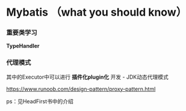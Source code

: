 # Mybatis （what you should know）

### 重要类学习

**TypeHandler**











### 代理模式

其中的Executor中可以进行 **插件化plugin化** 开发 - JDK动态代理模式

https://www.runoob.com/design-pattern/proxy-pattern.html

ps：见HeadFirst书中的介绍